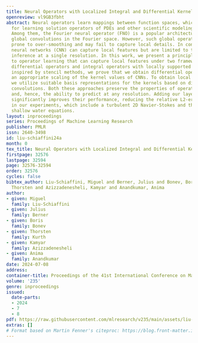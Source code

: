 ```yaml
---
title: Neural Operators with Localized Integral and Differential Kernels
openreview: vl9GB3fbht
abstract: Neural operators learn mappings between function spaces, which is practical
  for learning solution operators of PDEs and other scientific modeling applications.
  Among them, the Fourier neural operator (FNO) is a popular architecture that performs
  global convolutions in the Fourier space. However, such global operations are often
  prone to over-smoothing and may fail to capture local details. In contrast, convolutional
  neural networks (CNN) can capture local features but are limited to training and
  inference at a single resolution. In this work, we present a principled approach
  to operator learning that can capture local features under two frameworks by learning
  differential operators and integral operators with locally supported kernels. Specifically,
  inspired by stencil methods, we prove that we obtain differential operators under
  an appropriate scaling of the kernel values of CNNs. To obtain local integral operators,
  we utilize suitable basis representations for the kernels based on discrete-continuous
  convolutions. Both these approaches preserve the properties of operator learning
  and, hence, the ability to predict at any resolution. Adding our layers to FNOs
  significantly improves their performance, reducing the relative L2-error by 34-72%
  in our experiments, which include a turbulent 2D Navier-Stokes and the spherical
  shallow water equations.
layout: inproceedings
series: Proceedings of Machine Learning Research
publisher: PMLR
issn: 2640-3498
id: liu-schiaffini24a
month: 0
tex_title: Neural Operators with Localized Integral and Differential Kernels
firstpage: 32576
lastpage: 32594
page: 32576-32594
order: 32576
cycles: false
bibtex_author: Liu-Schiaffini, Miguel and Berner, Julius and Bonev, Boris and Kurth,
  Thorsten and Azizzadenesheli, Kamyar and Anandkumar, Anima
author:
- given: Miguel
  family: Liu-Schiaffini
- given: Julius
  family: Berner
- given: Boris
  family: Bonev
- given: Thorsten
  family: Kurth
- given: Kamyar
  family: Azizzadenesheli
- given: Anima
  family: Anandkumar
date: 2024-07-08
address:
container-title: Proceedings of the 41st International Conference on Machine Learning
volume: '235'
genre: inproceedings
issued:
  date-parts:
  - 2024
  - 7
  - 8
pdf: https://raw.githubusercontent.com/mlresearch/v235/main/assets/liu-schiaffini24a/liu-schiaffini24a.pdf
extras: []
# Format based on Martin Fenner's citeproc: https://blog.front-matter.io/posts/citeproc-yaml-for-bibliographies/
---
```

